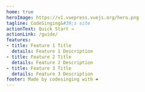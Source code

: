 ```yaml
---
home: true
heroImage: https://v1.vuepress.vuejs.org/hero.png
tagline: CodeSinging&#39;s site
actionText: Quick Start →
actionLink: /guide/
features:
- title: Feature 1 Title
  details: Feature 1 Description
- title: Feature 2 Title
  details: Feature 2 Description
- title: Feature 3 Title
  details: Feature 3 Description
footer: Made by codesinging with ❤️
---
```

